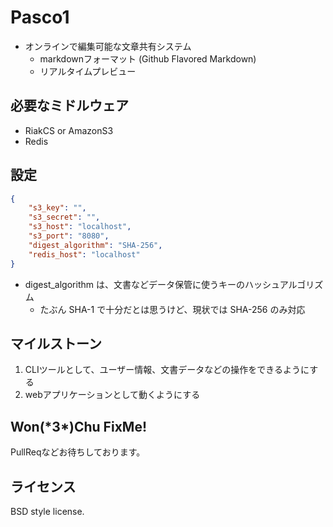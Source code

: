 Pasco1
======

* オンラインで編集可能な文章共有システム
    * markdownフォーマット (Github Flavored Markdown)
    * リアルタイムプレビュー

必要なミドルウェア
------------------

* RiakCS or AmazonS3
* Redis

設定
----

```json
{
    "s3_key": "",
    "s3_secret": "",
    "s3_host": "localhost",
    "s3_port": "8080",
    "digest_algorithm": "SHA-256",
    "redis_host": "localhost"
}
```

* digest_algorithm は、文書などデータ保管に使うキーのハッシュアルゴリズム
    * たぶん SHA-1 で十分だとは思うけど、現状では SHA-256 のみ対応

マイルストーン
--------------

1. CLIツールとして、ユーザー情報、文書データなどの操作をできるようにする
2. webアプリケーションとして動くようにする

Won(\*3\*)Chu FixMe!
--------------------

PullReqなどお待ちしております。

ライセンス
----------

BSD style license.